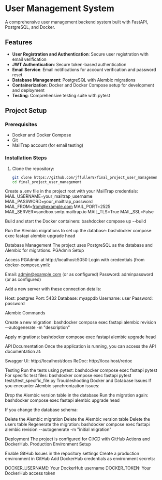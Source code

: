 # User Management System

A comprehensive user management backend system built with FastAPI, PostgreSQL, and Docker.

## Features

- **User Registration and Authentication**: Secure user registration with email verification
- **JWT Authentication**: Secure token-based authentication
- **Email Service**: Email notifications for account verification and password reset
- **Database Management**: PostgreSQL with Alembic migrations
- **Containerization**: Docker and Docker Compose setup for development and deployment
- **Testing**: Comprehensive testing suite with pytest

## Project Setup

### Prerequisites

- Docker and Docker Compose
- Git
- MailTrap account (for email testing)

### Installation Steps

1. Clone the repository:
   ```bash
   git clone https://github.com/jffuller8/final_project_user_management.git
   cd final_project_user_management

Create a .env file in the project root with your MailTrap credentials:
MAIL_USERNAME=your_mailtrap_username
MAIL_PASSWORD=your_mailtrap_password
MAIL_FROM=from@example.com
MAIL_PORT=2525
MAIL_SERVER=sandbox.smtp.mailtrap.io
MAIL_TLS=True
MAIL_SSL=False

Build and start the Docker containers:
bashdocker compose up --build

Run the Alembic migrations to set up the database:
bashdocker compose exec fastapi alembic upgrade head


Database Management
The project uses PostgreSQL as the database and Alembic for migrations.
PGAdmin Setup

Access PGAdmin at http://localhost:5050
Login with credentials (from docker-compose.yml):

Email: admin@example.com (or as configured)
Password: adminpassword (or as configured)


Add a new server with these connection details:

Host: postgres
Port: 5432
Database: myappdb
Username: user
Password: password



Alembic Commands

Create a new migration:
bashdocker compose exec fastapi alembic revision --autogenerate -m "description"

Apply migrations:
bashdocker compose exec fastapi alembic upgrade head


API Documentation
Once the application is running, you can access the API documentation at:

Swagger UI: http://localhost/docs
ReDoc: http://localhost/redoc

Testing
Run the tests using pytest:
bashdocker compose exec fastapi pytest
For specific test files:
bashdocker compose exec fastapi pytest tests/test_specific_file.py
Troubleshooting
Docker and Database Issues
If you encounter Alembic synchronization issues:

Drop the Alembic version table in the database
Run the migration again:
bashdocker compose exec fastapi alembic upgrade head


If you change the database schema:

Delete the Alembic migration
Delete the Alembic version table
Delete the users table
Regenerate the migration:
bashdocker compose exec fastapi alembic revision --autogenerate -m "initial migration"


Deployment
The project is configured for CI/CD with GitHub Actions and DockerHub.
Production Environment Setup

Enable GitHub Issues in the repository settings
Create a production environment in GitHub
Add DockerHub credentials as environment secrets:

DOCKER_USERNAME: Your DockerHub username
DOCKER_TOKEN: Your DockerHub access token